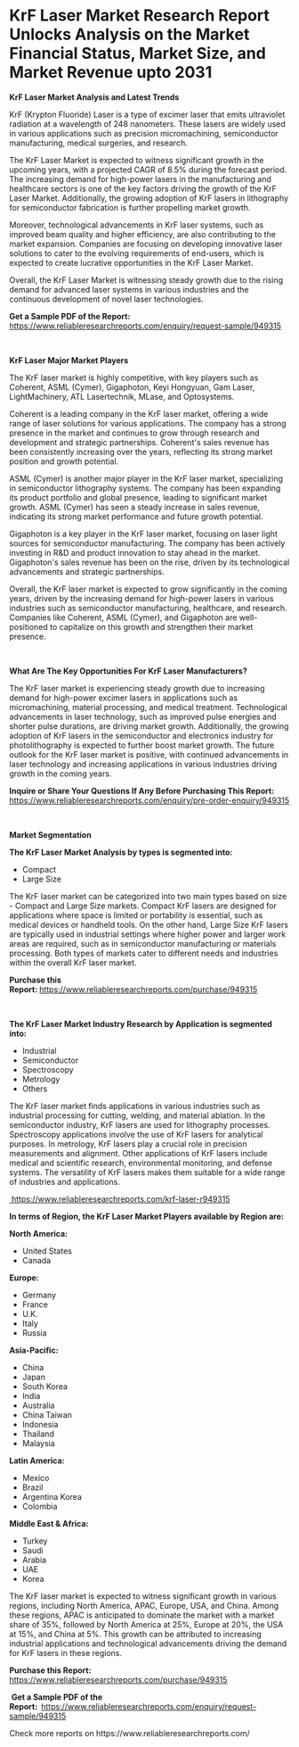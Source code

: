 <p><h1>KrF Laser Market Research Report Unlocks Analysis on the Market Financial Status, Market Size, and Market Revenue upto 2031</h1></p><p><strong>KrF Laser Market Analysis and Latest Trends</strong></p>
<p><p>KrF (Krypton Fluoride) Laser is a type of excimer laser that emits ultraviolet radiation at a wavelength of 248 nanometers. These lasers are widely used in various applications such as precision micromachining, semiconductor manufacturing, medical surgeries, and research.</p><p>The KrF Laser Market is expected to witness significant growth in the upcoming years, with a projected CAGR of 8.5% during the forecast period. The increasing demand for high-power lasers in the manufacturing and healthcare sectors is one of the key factors driving the growth of the KrF Laser Market. Additionally, the growing adoption of KrF lasers in lithography for semiconductor fabrication is further propelling market growth.</p><p>Moreover, technological advancements in KrF laser systems, such as improved beam quality and higher efficiency, are also contributing to the market expansion. Companies are focusing on developing innovative laser solutions to cater to the evolving requirements of end-users, which is expected to create lucrative opportunities in the KrF Laser Market.</p><p>Overall, the KrF Laser Market is witnessing steady growth due to the rising demand for advanced laser systems in various industries and the continuous development of novel laser technologies.</p></p>
<p><strong>Get a Sample PDF of the Report:&nbsp;</strong> <a href="https://www.reliableresearchreports.com/enquiry/request-sample/949315">https://www.reliableresearchreports.com/enquiry/request-sample/949315</a></p>
<p>&nbsp;</p>
<p><strong>KrF Laser Major Market Players</strong></p>
<p><p>The KrF laser market is highly competitive, with key players such as Coherent, ASML (Cymer), Gigaphoton, Keyi Hongyuan, Gam Laser, LightMachinery, ATL Lasertechnik, MLase, and Optosystems. </p><p>Coherent is a leading company in the KrF laser market, offering a wide range of laser solutions for various applications. The company has a strong presence in the market and continues to grow through research and development and strategic partnerships. Coherent's sales revenue has been consistently increasing over the years, reflecting its strong market position and growth potential.</p><p>ASML (Cymer) is another major player in the KrF laser market, specializing in semiconductor lithography systems. The company has been expanding its product portfolio and global presence, leading to significant market growth. ASML (Cymer) has seen a steady increase in sales revenue, indicating its strong market performance and future growth potential.</p><p>Gigaphoton is a key player in the KrF laser market, focusing on laser light sources for semiconductor manufacturing. The company has been actively investing in R&D and product innovation to stay ahead in the market. Gigaphoton's sales revenue has been on the rise, driven by its technological advancements and strategic partnerships.</p><p>Overall, the KrF laser market is expected to grow significantly in the coming years, driven by the increasing demand for high-power lasers in various industries such as semiconductor manufacturing, healthcare, and research. Companies like Coherent, ASML (Cymer), and Gigaphoton are well-positioned to capitalize on this growth and strengthen their market presence.</p></p>
<p>&nbsp;</p>
<p><strong>What Are The Key Opportunities For KrF Laser Manufacturers?</strong></p>
<p><p>The KrF laser market is experiencing steady growth due to increasing demand for high-power excimer lasers in applications such as micromachining, material processing, and medical treatment. Technological advancements in laser technology, such as improved pulse energies and shorter pulse durations, are driving market growth. Additionally, the growing adoption of KrF lasers in the semiconductor and electronics industry for photolithography is expected to further boost market growth. The future outlook for the KrF laser market is positive, with continued advancements in laser technology and increasing applications in various industries driving growth in the coming years.</p></p>
<p><strong>Inquire or Share Your Questions If Any Before Purchasing This Report:</strong> <a href="https://www.reliableresearchreports.com/enquiry/pre-order-enquiry/949315">https://www.reliableresearchreports.com/enquiry/pre-order-enquiry/949315</a></p>
<p>&nbsp;</p>
<p><strong>Market Segmentation</strong></p>
<p><strong>The KrF Laser Market Analysis by types is segmented into:</strong></p>
<p><ul><li>Compact</li><li>Large Size</li></ul></p>
<p><p>The KrF laser market can be categorized into two main types based on size - Compact and Large Size markets. Compact KrF lasers are designed for applications where space is limited or portability is essential, such as medical devices or handheld tools. On the other hand, Large Size KrF lasers are typically used in industrial settings where higher power and larger work areas are required, such as in semiconductor manufacturing or materials processing. Both types of markets cater to different needs and industries within the overall KrF laser market.</p></p>
<p><strong>Purchase this Report:&nbsp;</strong><a href="https://www.reliableresearchreports.com/purchase/949315">https://www.reliableresearchreports.com/purchase/949315</a></p>
<p>&nbsp;</p>
<p><strong>The KrF Laser Market Industry Research by Application is segmented into:</strong></p>
<p><ul><li>Industrial</li><li>Semiconductor</li><li>Spectroscopy</li><li>Metrology</li><li>Others</li></ul></p>
<p><p>The KrF laser market finds applications in various industries such as industrial processing for cutting, welding, and material ablation. In the semiconductor industry, KrF lasers are used for lithography processes. Spectroscopy applications involve the use of KrF lasers for analytical purposes. In metrology, KrF lasers play a crucial role in precision measurements and alignment. Other applications of KrF lasers include medical and scientific research, environmental monitoring, and defense systems. The versatility of KrF lasers makes them suitable for a wide range of industries and applications.</p></p>
<p><a href="https://www.reliableresearchreports.com/krf-laser-r949315">&nbsp;https://www.reliableresearchreports.com/krf-laser-r949315</a></p>
<p><strong>In terms of Region, the KrF Laser Market Players available by Region are:</strong></p>
<p>
    <p> <strong> North America: </strong>
        <ul>
            <li>United States</li>
            <li>Canada</li>
        </ul>
        </p> 
    <p> <strong> Europe: </strong>
        <ul>
            <li>Germany</li>
            <li>France</li>
            <li>U.K.</li>
            <li>Italy</li>
            <li>Russia</li>
        </ul>
        </p> 
    <p> <strong> Asia-Pacific: </strong>
        <ul>
            <li>China</li>
            <li>Japan</li>
            <li>South Korea</li>
            <li>India</li>
            <li>Australia</li>
            <li>China Taiwan</li>
            <li>Indonesia</li>
            <li>Thailand</li>
            <li>Malaysia</li>
        </ul>
        </p> 
    <p> <strong> Latin America: </strong>
        <ul>
            <li>Mexico</li>
            <li>Brazil</li>
            <li>Argentina Korea</li>
            <li>Colombia</li>
        </ul>
        </p> 
    <p> <strong> Middle East & Africa: </strong>
        <ul>
            <li>Turkey</li>
            <li>Saudi</li>
            <li>Arabia</li>
            <li>UAE</li>
            <li>Korea</li>
        </ul>
    </p>
    </p>
<p><p>The KrF laser market is expected to witness significant growth in various regions, including North America, APAC, Europe, USA, and China. Among these regions, APAC is anticipated to dominate the market with a market share of 35%, followed by North America at 25%, Europe at 20%, the USA at 15%, and China at 5%. This growth can be attributed to increasing industrial applications and technological advancements driving the demand for KrF lasers in these regions.</p></p>
<p><strong>Purchase this Report: </strong><a href="https://www.reliableresearchreports.com/purchase/949315">https://www.reliableresearchreports.com/purchase/949315</a></p>
<p>&nbsp;<strong>Get a Sample PDF of the Report:&nbsp;&nbsp;</strong><a href="https://www.reliableresearchreports.com/enquiry/request-sample/949315">https://www.reliableresearchreports.com/enquiry/request-sample/949315</a></p>
<p><strong></strong></p>
<p>Check more reports on https://www.reliableresearchreports.com/</p>